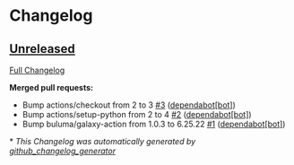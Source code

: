 # Changelog

## [Unreleased](https://github.com/buluma/ansible-role-samba/tree/HEAD)

[Full Changelog](https://github.com/buluma/ansible-role-samba/compare/7c5effa845bb23b189088cf5accf08759ec068a7...HEAD)

**Merged pull requests:**

- Bump actions/checkout from 2 to 3 [\#3](https://github.com/buluma/ansible-role-samba/pull/3) ([dependabot[bot]](https://github.com/apps/dependabot))
- Bump actions/setup-python from 2 to 4 [\#2](https://github.com/buluma/ansible-role-samba/pull/2) ([dependabot[bot]](https://github.com/apps/dependabot))
- Bump buluma/galaxy-action from 1.0.3 to 6.25.22 [\#1](https://github.com/buluma/ansible-role-samba/pull/1) ([dependabot[bot]](https://github.com/apps/dependabot))



\* *This Changelog was automatically generated by [github_changelog_generator](https://github.com/github-changelog-generator/github-changelog-generator)*
